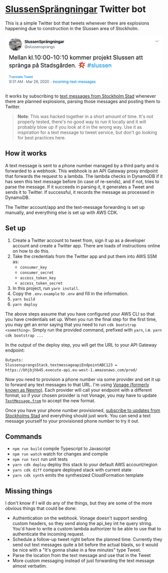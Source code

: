 # [SlussenSprängningar](https://twitter.com/slussensprangs) Twitter bot

This is a simple Twitter bot that tweets whenever there are explosions happening due
to construction in the Slussen area of Stockholm.

![Screenshot of Tweet](./screenshot.png)

It works by subscribing to [text messages from Stockholm Stad](https://www.anpdm.com/form/41475B4274464650467440/434A5F44714945504271)
whenever there are planned explosions, parsing those messages and posting them to Twitter.

> **Note**: This was hacked together in a short amount of time. It's not properly tested,
there's no good way to run it locally and it will probably blow up if you look at it
in the wrong way. Use it as inspiration for a text message to tweet service, but don't go
looking for best practices here.

## How it works

A text message is sent to a phone number managed by a third party and is forwarded to a webhook. This webhook is an API Gateway proxy endpoint that forwards the request to a lambda. The lambda checks in DynamoDB if it has seen this text message before (in case of re-sends), and if not, tries to parse the message. If it succeeds in parsing it, it generates a Tweet and sends it to Twitter. If successful, it records the message as processed in DynamoDB.

The Twitter account/app and the text-message forwarding is set up manually, and everything else is set up with AWS CDK.

## Set up

1. Create a Twitter account to tweet from, sign it up as a developer account and create
a Twitter app. There are loads of instructions online on how to do this.
2. Take the credentials from the Twitter app and put them into AWS SSM as:
    * `consumer_key`
    * `consumer_secret`
    * `access_token_key`
    * `access_token_secret`
3. In this project, run `yarn install`.
4. Copy the `.env.example` to `.env` and fill in the information.
5. `yarn build`
6. `yarn deploy`

The above steps assume that you have configured your AWS CLI so that you have credentials
set up. When you run the final step for the first time, you may get an error saying that you need to run `cdk bootstrap <something>`. Simply run the provided command, prefixed with `yarn`, i.e. `yarn cdk bootstrap ...`

In the output of the deploy step, you will get the URL to your API Gateway endpoint:

```shell
Outputs:
SlussensprangsStack.textmessageapiEndpointABC123 = https://bhjbjhb45.execute-api.eu-west-1.amazonaws.com/prod/
```

Now you need to provision a phone number via some provider and set it up to forward any text messages to that URL. I'm using [Vonage (formerly known as Nexmo)](https://nexmo.com). Each provider will call your endpoint with a different format, so if your chosen provider is not Vonage, you may have to update [`TextMessage.from`](./lib/text-message.ts) to accept the new format.

Once you have your phone number provisioned, [subscribe to updates from Stockholms Stad](https://vaxer.stockholm/projekt/slussen/pagaende-arbeten/) and everything should just work. You can send a text message yourself to your provisioned phone number to try it out.

## Commands

 * `npm run build`   compile Typescript to Javascript
 * `npm run watch`   watch for changes and compile
 * `npm run test`    run unit tests
 * `yarn cdk deploy` deploy this stack to your default AWS account/region
 * `yarn cdk diff`   compare deployed stack with current state
 * `yarn cdk synth`  emits the synthesized CloudFormation template

## Missing things

I don't know if I will do any of the things, but they are some of the more obvious things that could be done:

* Authentication on the webhook. Vonage doesn't support sending custom headers, so they send along the api_key int he query string. You'd have to write a custom lambda authorizer to be able to use that to authenticate the incoming request.
* Schedule a follow-up tweet right before the planned time. Currently they send out text messages quite a bit before the actual blasts, so it would be nice with a "It's gonna shake in a few minutes" type Tweet.
* Parse the location from the text message and use that in the Tweet
* More custom messaging instead of just forwarding the text message almost verbatim.